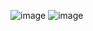 ![image](https://github.com/user-attachments/assets/3c377d4e-2605-4e6c-a29c-91abe6c66f08)
![image](https://github.com/user-attachments/assets/211bb6e6-00dc-4f1d-a48a-bd649c42b29b)
